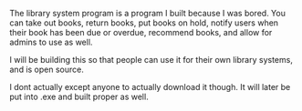 The library system program is a program I built because I was bored. You can take out books, return books, put books on hold, notify users when their book has been due or overdue,
recommend books, and allow for admins to use as well.

I will be building this so that people can use it for their own library systems, and is open source.

I dont actually except anyone to actually download it though. It will later be put into .exe and built proper as well.
